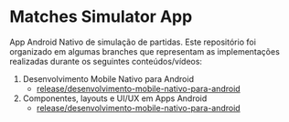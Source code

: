 # Matches Simulator App

App Android Nativo de simulação de partidas. Este repositório foi organizado em algumas branches que representam as implementações 
realizadas durante os seguintes conteúdos/vídeos:

1. Desenvolvimento Mobile Nativo para Android
    - [release/desenvolvimento-mobile-nativo-para-android](https://github.com/dymedeiros/matches-simulator-app/tree/release/desenvolvimento-mobile-nativo-para-android)
2. Componentes, layouts e UI/UX em Apps Android
    - [release/desenvolvimento-mobile-nativo-para-android](https://github.com/dymedeiros/matches-simulator-app/tree/release/componentes-layouts-ui-ux-em-apps-android)
